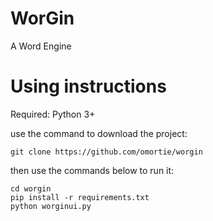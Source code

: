 # WorGin

A Word Engine

# Using instructions
Required: Python 3+

use the command to download the project:
```
git clone https://github.com/omortie/worgin
```

then use the commands below to run it:
```
cd worgin
pip install -r requirements.txt
python worginui.py
```
